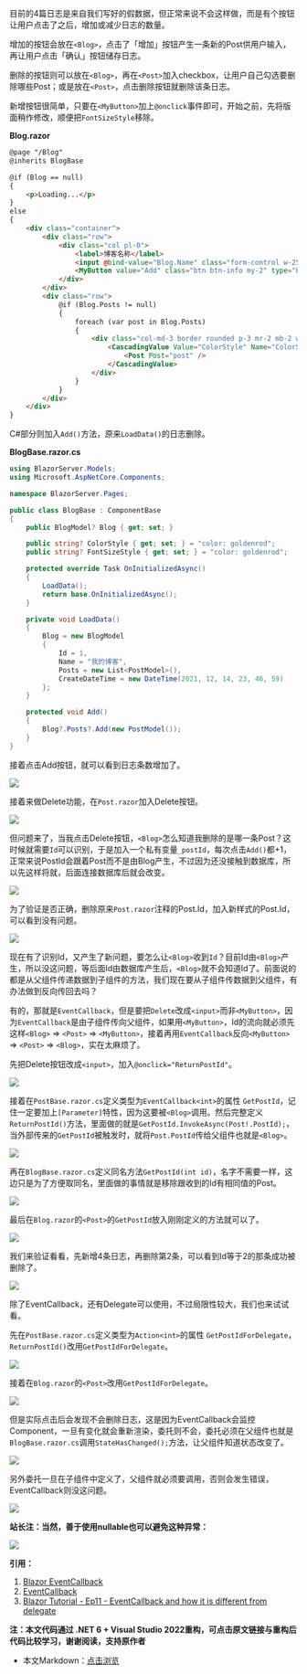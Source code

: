 目前的4篇日志是来自我们写好的假数据，但正常来说不会这样做，而是有个按钮让用户点击了之后，增加或减少日志的数量。

增加的按钮会放在`<Blog>`，点击了「增加」按钮产生一条新的Post供用户输入，再让用户点击「确认」按钮储存日志。

删除的按钮则可以放在`<Blog>`，再在`<Post>`加入checkbox，让用户自己勾选要删除哪些Post；或是放在`<Post>`，点击删除按钮就删除该条日志。

新增按钮很简单，只要在`<MyButton>`加上`@onclick`事件即可，开始之前，先将版面稍作修改，顺便把`FontSizeStyle`移除。

**Blog.razor**

```html
@page "/Blog"
@inherits BlogBase

@if (Blog == null)
{
    <p>Loading...</p>
}
else
{
    <div class="container">
        <div class="row">
            <div class="col pl-0">
                <label>博客名称</label>
                <input @bind-value="Blog.Name" class="form-control w-25"/>
                <MyButton value="Add" class="btn btn-info my-2" type="button" @onclick="Add"/>
            </div>
        </div>
        <div class="row">
            @if (Blog.Posts != null)
            {
                foreach (var post in Blog.Posts)
                {
                    <div class="col-md-3 border rounded p-3 mr-2 mb-2 w-25">
                        <CascadingValue Value="ColorStyle" Name="ColorStyle" IsFixed="true">
                            <Post Post="post" />
                        </CascadingValue>
                    </div>
                }
            }
        </div>
    </div>
}
```

C#部分则加入`Add()`方法，原来`LoadData()`的日志删除。

**BlogBase.razor.cs**

```C#
using BlazorServer.Models;
using Microsoft.AspNetCore.Components;

namespace BlazorServer.Pages;

public class BlogBase : ComponentBase
{
	public BlogModel? Blog { get; set; }

	public string? ColorStyle { get; set; } = "color: goldenrod";
	public string? FontSizeStyle { get; set; } = "color: goldenrod";

	protected override Task OnInitializedAsync()
	{
		LoadData();
		return base.OnInitializedAsync();
	}

	private void LoadData()
	{
		Blog = new BlogModel
		{
			Id = 1,
			Name = "我的博客",
			Posts = new List<PostModel>(),
			CreateDateTime = new DateTime(2021, 12, 14, 23, 46, 59)
		};
	}

	protected void Add()
	{
		Blog?.Posts?.Add(new PostModel());
	}
}
```

接着点击Add按钮，就可以看到日志条数增加了。

![](https://lequ.co/2021/12/2101.gif)

接着来做Delete功能，在`Post.razor`加入Delete按钮。

![](https://lequ.co/2021/12/2102.png)

但问题来了，当我点击Delete按钮，`<Blog>`怎么知道我删除的是哪一条Post？这时候就需要`Id`可以识别，于是加入一个私有变量`_postId`，每次点击`Add()`都+1，正常来说PostId会跟着Post而不是由Blog产生，不过因为还没接触到数据库，所以先这样将就，后面连接数据库后就会改变。

![](https://lequ.co/2021/12/2103.png)

为了验证是否正确，删除原来`Post.razor`注释的Post.Id，加入新样式的Post.Id，可以看到没有问题。

![](https://lequ.co/2021/12/2104.png)

现在有了识别Id，又产生了新问题，要怎么让`<Blog>`收到`Id`？目前Id由`<Blog>`产生，所以没这问题，等后面Id由数据库产生后，`<Blog>`就不会知道Id了。前面说的都是从父组件传递数据到子组件的方法，我们现在要从子组件传数据到父组件，有办法做到反向传回去吗？

有的，那就是`EventCallback`，但是要把`Delete`改成`<input>`而非`<MyButton>`，因为`EventCallback`是由子组件传向父组件，如果用`<MyButton>`，Id的流向就必须先这样`<Blog>` => `<Post>` => `<MyButton>`，接着再用`EventCallback`反向`<MyButton>` => `<Post>` => `<Blog>`，实在太麻烦了。

先把Delete按钮改成`<input>`，加入`@onclick="ReturnPostId"`。

![](https://lequ.co/2021/12/2105.png)

接着在`PostBase.razor.cs`定义类型为`EventCallback<int>`的属性 `GetPostId`，记住一定要加上`[Parameter]`特性，因为这要被`<Blog>`调用。然后完整定义`ReturnPostId()`方法，里面做的就是`GetPostId.InvokeAsync(Post!.PostId);`，当外部传来的`GetPostId`被触发时，就将`Post.PostId`传给父组件也就是`<Blog>`。

![](https://lequ.co/2021/12/2106.png)

再在`BlogBase.razor.cs`定义同名方法`GetPostId(int id)`，名字不需要一样，这边只是为了方便取同名，里面做的事情就是移除跟收到的Id有相同值的Post。

![](https://lequ.co/2021/12/2107.png)

最后在`Blog.razor`的`<Post>`的`GetPostId`放入刚刚定义的方法就可以了。

![](https://lequ.co/2021/12/2108.png)

我们来验证看看，先新增4条日志，再删除第2条，可以看到Id等于2的那条成功被删除了。

![](https://lequ.co/2021/12/2109.gif)

除了EventCallback，还有Delegate可以使用，不过局限性较大，我们也来试试看。

先在`PostBase.razor.cs`定义类型为`Action<int>`的属性 `GetPostIdForDelegate`，`ReturnPostId()`改用`GetPostIdForDelegate`。

![](https://lequ.co/2021/12/2110.png)

接着在`Blog.razor`的`<Post>`改用`GetPostIdForDelegate`。

![](https://lequ.co/2021/12/2111.png)

但是实际点击后会发现不会删除日志，这是因为EventCallback会监控Component，一旦有变化就会重新渲染，委托则不会，委托必须在父组件也就是`BlogBase.razor.cs`调用`StateHasChanged();`方法，让父组件知道状态改变了。

![](https://lequ.co/2021/12/2112.png)

另外委托一旦在子组件中定义了，父组件就必须要调用，否则会发生错误，EventCallback则没这问题。

![](https://lequ.co/2021/12/2113.png)

**站长注：当然，善于使用nullable也可以避免这种异常：**

![](https://lequ.co/2021/12/2114.png)

**引用：**

1. [Blazor EventCallback](https://www.pragimtech.com/blog/blazor/blazor-eventcallback/)
2. [EventCallback](https://docs.microsoft.com/en-us/aspnet/core/blazor/components/event-handling?view=aspnetcore-5.0#eventcallback-1)
3. [Blazor Tutorial - Ep11 - EventCallback and how it is different from delegate](https://www.youtube.com/watch?v=NQ7P0IPIqZk)

**注：本文代码通过 .NET 6 + Visual Studio 2022重构，可点击原文链接与重构后代码比较学习，谢谢阅读，支持原作者**

- 本文Markdown：[点击浏览](https://github.com/dotnet9/Assets.Dotnet9/blob/main/2021/12/2021-12-16_03.md)